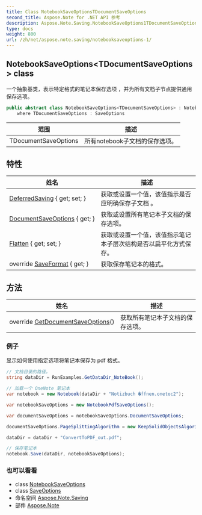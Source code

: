```yaml
---
title: Class NotebookSaveOptionsTDocumentSaveOptions
second_title: Aspose.Note for .NET API 参考
description: Aspose.Note.Saving.NotebookSaveOptions1TDocumentSaveOptions 班级. 一个抽象基类表示特定格式的笔记本保存选项 并为所有文档子节点提供通用保存选项
type: docs
weight: 800
url: /zh/net/aspose.note.saving/notebooksaveoptions-1/
---
```

## NotebookSaveOptions&lt;TDocumentSaveOptions&gt; class

一个抽象基类，表示特定格式的笔记本保存选项 ，并为所有文档子节点提供通用保存选项。

```csharp
public abstract class NotebookSaveOptions<TDocumentSaveOptions> : NotebookSaveOptions
    where TDocumentSaveOptions : SaveOptions
```

| 范围 | 描述 |
| --- | --- |
| TDocumentSaveOptions | 所有notebook子文档的保存选项。 |

## 特性

| 姓名 | 描述 |
| --- | --- |
| [DeferredSaving](../../aspose.note.saving/notebooksaveoptions/deferredsaving/) { get; set; } | 获取或设置一个值，该值指示是否应明确保存子文档 。 |
| [DocumentSaveOptions](../../aspose.note.saving/notebooksaveoptions-1/documentsaveoptions/) { get; } | 获取或设置所有笔记本子文档的保存选项。 |
| [Flatten](../../aspose.note.saving/notebooksaveoptions/flatten/) { get; set; } | 获取或设置一个值，该值指示笔记本子层次结构是否以扁平化方式保存。 |
| override [SaveFormat](../../aspose.note.saving/notebooksaveoptions-1/saveformat/) { get; } | 获取保存笔记本的格式。 |

## 方法

| 姓名 | 描述 |
| --- | --- |
| override [GetDocumentSaveOptions](../../aspose.note.saving/notebooksaveoptions-1/getdocumentsaveoptions/)() | 获取所有笔记本子文档的保存选项。 |

### 例子

显示如何使用指定选项将笔记本保存为 pdf 格式。

```csharp
// 文档目录的路径。
string dataDir = RunExamples.GetDataDir_NoteBook();

// 加载一个 OneNote 笔记本
var notebook = new Notebook(dataDir + "Notizbuch �ffnen.onetoc2");

var notebookSaveOptions = new NotebookPdfSaveOptions();

var documentSaveOptions = notebookSaveOptions.DocumentSaveOptions;

documentSaveOptions.PageSplittingAlgorithm = new KeepSolidObjectsAlgorithm();

dataDir = dataDir + "ConvertToPDF_out.pdf";

// 保存笔记本
notebook.Save(dataDir, notebookSaveOptions);
```

### 也可以看看

* class [NotebookSaveOptions](../notebooksaveoptions/)
* class [SaveOptions](../saveoptions/)
* 命名空间 [Aspose.Note.Saving](../../aspose.note.saving/)
* 部件 [Aspose.Note](../../)


